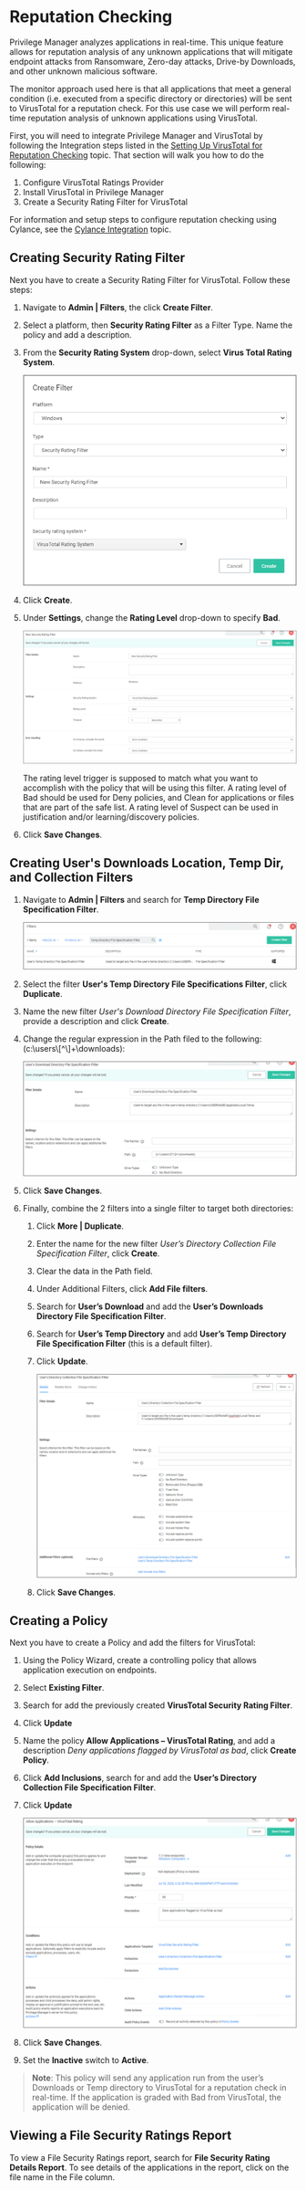 [title]: # (Reputation Checking)
[tags]: # (monitoring)
[priority]: # (5)
# Reputation Checking

Privilege Manager analyzes applications in real-time.  This unique feature allows for reputation analysis of any unknown applications that will mitigate endpoint attacks from Ransomware, Zero-day attacks, Drive-by Downloads, and other unknown malicious software.

The monitor approach used here is that all applications that meet a general condition (i.e. executed from a specific directory or directories) will be sent to VirusTotal for a reputation check. For this use case we will perform real-time reputation analysis of unknown applications using VirusTotal.

First, you will need to integrate Privilege Manager and VirusTotal by following the Integration steps listed in the [Setting Up VirusTotal for Reputation Checking](../../../../admin/config/foreign-systems/third-party/set-up-virustotal.md) topic. That section will walk you how to do the following:

1. Configure VirusTotal Ratings Provider
2. Install VirusTotal in Privilege Manager
3. Create a Security Rating Filter for VirusTotal

For information and setup steps to configure reputation checking using Cylance, see the [Cylance Integration](../../../../admin/config/foreign-systems/third-party/set-up-cylance.md) topic.

## Creating Security Rating Filter

Next you have to create a Security Rating Filter for VirusTotal. Follow these steps:

1. Navigate to __Admin | Filters__, the click __Create Filter__.
1. Select a platform, then __Security Rating Filter__ as a Filter Type. Name the policy and add a description.
1. From the __Security Rating System__ drop-down, select __Virus Total Rating System__.

   ![Creating the Security Rating Filter](images/reputation/filter-ratingsystem.png "Creating the Security Rating Filter")
1. Click __Create__.
1. Under __Settings__, change the __Rating Level__ drop-down to specify __Bad__.

   ![Setting the Rating Level to Bad](images/reputation/filter-details.png "Setting the Rating Level to Bad")

   The rating level trigger is supposed to match what you want to accomplish with the policy that will be using this filter. A rating level of Bad should be used for Deny policies, and Clean for applications or files that are part of the safe list. A rating level of Suspect can be used in justification and/or learning/discovery policies.
1. Click __Save Changes__.

## Creating User's Downloads Location, Temp Dir, and Collection Filters

1. Navigate to __Admin | Filters__ and search for __Temp Directory File Specification Filter__.

   ![search](images/reputation/filter-search.png "Filter Search Results")
1. Select the filter __User's Temp Directory File Specifications Filter__, click __Duplicate__.
1. Name the new filter _User's Download Directory File Specification Filter_, provide a description and click __Create__.
1. Change the regular expression in the Path filed to the following: (c:\\users\\[^\\]+\\downloads):

   ![path](images/reputation/filter-path.png "RegEx Location Path")
1. Click __Save Changes__.
1. Finally, combine the 2 filters into a single filter to target both directories:
   1. Click __More | Duplicate__.
   1. Enter the name for the new filter _User’s Directory Collection File Specification Filter_, click __Create__.
   1. Clear the data in the Path field.
   1. Under Additional Filters, click __Add File filters__.
   1. Search for __User’s Download__ and add the __User’s Downloads Directory File Specification Filter__.
   1. Search for __User’s Temp Directory__ and add __User’s Temp Directory File Specification Filter__ (this is a default filter).
   1. Click __Update__.

      ![collection](images/reputation/collection-filter.png "Both filters added to the collection filter")
   1. Click __Save Changes__.

## Creating a Policy

Next you have to create a Policy and add the filters for VirusTotal:

1. Using the Policy Wizard, create a controlling policy that allows application execution on endpoints.
1. Select __Existing Filter__.
1. Search for add the previously created __VirusTotal Security Rating Filter__.
1. Click __Update__
1. Name the policy __Allow Applications – VirusTotal Rating__, and add a description _Deny applications flagged by VirusTotal as bad_, click __Create Policy__.
1. Click __Add Inclusions__, search for and add the __User’s Directory Collection File Specification Filter__.
1. Click __Update__

      ![policy](images/reputation/policy-conditions.png "Policy with filters and conditions")
1. Click __Save Changes__.
1. Set the __Inactive__ switch to __Active__.

>**Note**:
>This policy will send any application run from the user’s Downloads or Temp directory to VirusTotal for a reputation check in real-time. If the application is graded with Bad from VirusTotal, the application will be denied.

## Viewing a File Security Ratings Report

To view a File Security Ratings report, search for __File Security Rating Details Report__. To see details of the applications in the report, click on the file name in the File column.
